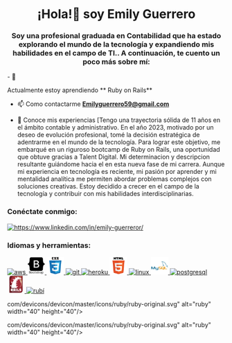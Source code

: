 <h1 align="center">¡Hola!👋 soy Emily Guerrero</h1>
<h3 align="center"> Soy una profesional graduada en Contabilidad que ha estado explorando el mundo de la tecnología y expandiendo mis habilidades en el campo de TI.. A continuación, te cuento un poco más sobre mí:</h3> - 🌱

Actualmente estoy aprendiendo ** Ruby on Rails**

- 📫 Como contactarme **Emilyguerrero59@gmail.com**

- 📄 Conoce mis experiencias [Tengo una trayectoria sólida de 11 años en el ámbito contable y administrativo. En el año 2023, motivado por un deseo de evolución profesional, tomé la decisión estratégica de adentrarme en el mundo de la tecnología. Para lograr este objetivo, me embarqué en un riguroso bootcamp de Ruby on Rails, una oportunidad que obtuve gracias a Talent Digital. Mi determinacion y descripcion resultante guiándome hacia el en esta nueva fase de mi carrera. Aunque mi experiencia en tecnología es reciente, mi pasión por aprender y mi mentalidad analítica me permiten abordar problemas complejos con soluciones creativas. Estoy decidido a crecer en el campo de la tecnología y contribuir con mis habilidades interdisciplinarias.
  
<h3 align="left">Conéctate conmigo:</h3>
<p align="left">
<a href="https://linkedin.com/in/https://www.linkedin.com/in /emily-guerreror/" target="blank"><img align="center" src="https://raw.githubusercontent.com/rahuldkjain/github-profile-readme-generator/master/src/images/icons/ Social/linked-in-alt.svg" alt="https://www.linkedin.com/in/emily-guerreror/" height="30" width="40" /></a>
</p>

<h3 align="left">Idiomas y herramientas:</h3>
<p align="left"> <a href="https://aws.amazon.com" target="_blank" rel="noreferrer"> <img src="https://raw.githubusercontent.com/devicons /devicon/master/icons/amazonwebservices/amazonwebservices-original-wordmark.svg" alt="aws" width="40" height="40"/> </a> <a href="https://getbootstrap.com " target="_blank" rel="noreferrer"> <img src="https://raw.githubusercontent.com/devicons/devicon/master/icons/bootstrap/bootstrap-plain-wordmark.svg" alt="bootstrap" width="40" height="40"/> </a> <a href="https://www.w3schools.com/css/" target="_blank" rel="noreferrer"> <img src="https://raw.githubusercontent.com/devicons/devicon/master/icons/css3/css3-original-wordmark.svg" alt ="css3" width="40" height="40"/> </a> <a href="https://git-scm.com/" target="_blank" rel="noreferrer"> <img src ="https://www.vectorlogo.zone/logos/git-scm/git-scm-icon.svg" alt="git" width="40" height="40"/> </a> <a href ="https://heroku.com" target="_blank" rel="noreferrer"> <img src="https://www.vectorlogo.zone/logos/heroku/heroku-icon.svg" alt="heroku" width="40" height="40"/> </a> <a href="https://www.w3.org/html/" target="_blank" rel="noreferrer "> <img src="https://raw.githubusercontent.com/devicons/devicon/master/icons/html5/html5-original-wordmark.svg" alt="html5" width="40" height="40" /> </a> <a href="https://www.linux.org/" target="_blank" rel="noreferrer"> <img src="https://raw.githubusercontent.com/devicons/ devicon/master/icons/linux/linux-original.svg" alt="linux" width="40" height="40"/> </a> <a href="https://www.mysql.com/" target="_blank" rel="noreferrer"> <img src="https://raw.githubusercontent.com/devicons/devicon/master/icons/mysql/mysql-original-wordmark.svg" alt=" mysql" width="40" height="40"/> </a> <a href="https://www.postgresql.org" target="_blank" rel="noreferrer"> <img src="https ://raw.githubusercontent.com/devicons/devicon/master/icons/postgresql/postgresql-original-wordmark.svg" alt="postgresql" width="40" height="40"/> </a> <a href="https://rubyonrails.org" target="_blank" rel="noreferrer"> <img src="https://raw.githubusercontent.com/devicons/devicon/master/icons/rails/rails-original-wordmark.svg" alt="rails" width="40" height="40"/> </a> <a href="https:// www.ruby-lang.org/en/" target="_blank" rel="noreferrer"> <img src="https://raw.githubusercontent.com/devicons/devicon/master/icons/ruby/ruby-original .svg" alt="rubí" ancho="40" altura="40"/> </a> </p>com/devicons/devicon/master/icons/ruby/ruby-original.svg" alt="ruby" width="40" height="40"/> </a> </p>com/devicons/devicon/master/icons/ruby/ruby-original.svg" alt="ruby" width="40" height="40"/> </a> </p>

